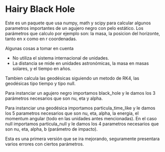 # Hairy Black Hole

Este es un paquete que usa numpy, math y scipy para calcular algunos parametros importantes de un agujero negro con pelo estático. Los parámetros que calculo por ejemplo son: la masa, la posicion del horizonte, tanto en x como en r coordenadas. 

Algunas cosas a tomar en cuenta
- No utiliza el sistema internacional de unidades. 
- La distancia se mide en unidades astronómicas, la masa en masas solares, y el tiempo en años. 

Tambien calcula las geodésicas siguiendo un metodo de RK4, las geodésicas tipo tiempo y tipo null.

Para instanciar un agujero negro importamos black_hole y le damos los 3 parámetros necesarios que son nu, eta y alpha.

Para instanciar una geodésica importamos particula_time_like y le damos los 5 parametros necesarios que son nu, eta, alpha, la energia, el momentum angular (todo en las unidades antes mencionadas). En el caso null importamos particula_null y le damos los 4 parametros necesarios que son nu, eta, alpha, b (parámetro de impacto).

Esta es una primera versión que se ira mejorando, seguramente presentara varios errores con ciertos parámetros.